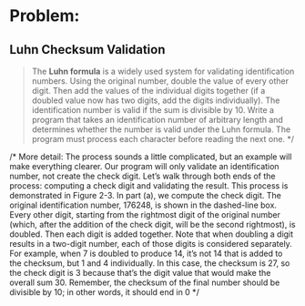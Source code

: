 # Problem: 
## Luhn Checksum Validation
> The **Luhn formula** is a widely used system for validating identification numbers. Using the original number,
double the value of every other digit. Then add the values of the individual digits together (if a doubled
value now has two digits, add the digits individually). The identification number is valid if the sum is
divisible by 10.
Write a program that takes an identification number of arbitrary length and determines whether the number
is valid under the Luhn formula. The program must process each character before reading the next one. */

/* More detail: The process sounds a little complicated, but an example will make everything
clearer. Our program will only validate an identification number, not create the
check digit. Let’s walk through both ends of the process: computing a check digit
and validating the result. This process is demonstrated in Figure 2-3. In part (a),
we compute the check digit. The original identification number, 176248, is shown
in the dashed-line box. Every other digit, starting from the rightmost digit of the
original number (which, after the addition of the check digit, will be the second
rightmost), is doubled. Then each digit is added together. Note that when doubling
a digit results in a two-digit number, each of those digits is considered separately.
For example, when 7 is doubled to produce 14, it’s not 14 that is added to the
checksum, but 1 and 4 individually. In this case, the checksum is 27, so the check
digit is 3 because that’s the digit value that would make the overall sum 30.
Remember, the checksum of the final number should be divisible by 10; in other
words, it should end in 0 */